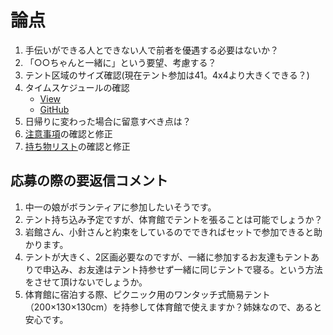 # 論点

1. 手伝いができる人とできない人で前者を優遇する必要はないか？
1. 「○○ちゃんと一緒に」という要望、考慮する？
1. テント区域のサイズ確認(現在テント参加は41。4x4より大きくできる？)
1. タイムスケジュールの確認
   - [View](https://nakaone.github.io/library/component/TimeTable/proto5.html)
   - [GitHub](https://github.com/nakaone/library/blob/main/component/TimeTable/proto5.html)
1. 日帰りに変わった場合に留意すべき点は？
1. [注意事項](https://github.com/nakaone/library/blob/main/console/camp2023/%E6%B3%A8%E6%84%8F%E4%BA%8B%E9%A0%85.md)の確認と修正
1. [持ち物リスト](https://github.com/nakaone/library/blob/main/console/camp2023/%E6%8C%81%E3%81%A1%E7%89%A9%E3%83%AA%E3%82%B9%E3%83%88.md)の確認と修正

## 応募の際の要返信コメント

1. 中一の娘がボランティアに参加したいそうです。
1. テント持ち込み予定ですが、体育館でテントを張ることは可能でしょうか？
1. 岩館さん、小針さんと約束をしているのでできればセットで参加できると助かります。
1. テントが大きく、2区画必要なのですが、一緒に参加するお友達もテントありで申込み、お友達はテント持参せず一緒に同じテントで寝る。という方法をさせて頂けないでしょうか。
1. 体育館に宿泊する際、ピクニック用のワンタッチ式簡易テント（200×130×130cm）を持参して体育館で使えますか？姉妹なので、あると安心です。

